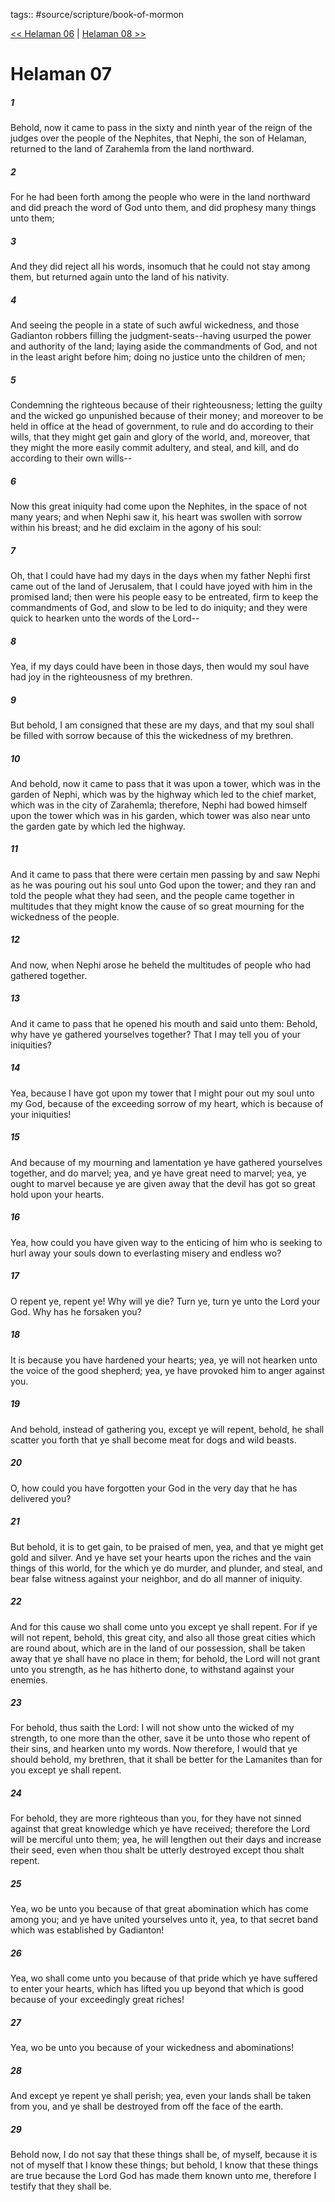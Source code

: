 tags:: #source/scripture/book-of-mormon

[<< Helaman 06](/Book_of_Mormon/10_Helaman/Helaman_06.md) | [Helaman 08 >>](/Book_of_Mormon/10_Helaman/Helaman_08.md)

# Helaman 07

##### 1

Behold, now it came to pass in the sixty and ninth year of the reign of the judges over the people of the Nephites, that Nephi, the son of Helaman, returned to the land of Zarahemla from the land northward.

##### 2

For he had been forth among the people who were in the land northward and did preach the word of God unto them, and did prophesy many things unto them;

##### 3

And they did reject all his words, insomuch that he could not stay among them, but returned again unto the land of his nativity.

##### 4

And seeing the people in a state of such awful wickedness, and those Gadianton robbers filling the judgment-seats--having usurped the power and authority of the land; laying aside the commandments of God, and not in the least aright before him; doing no justice unto the children of men;

##### 5

Condemning the righteous because of their righteousness; letting the guilty and the wicked go unpunished because of their money; and moreover to be held in office at the head of government, to rule and do according to their wills, that they might get gain and glory of the world, and, moreover, that they might the more easily commit adultery, and steal, and kill, and do according to their own wills--

##### 6

Now this great iniquity had come upon the Nephites, in the space of not many years; and when Nephi saw it, his heart was swollen with sorrow within his breast; and he did exclaim in the agony of his soul:

##### 7

Oh, that I could have had my days in the days when my father Nephi first came out of the land of Jerusalem, that I could have joyed with him in the promised land; then were his people easy to be entreated, firm to keep the commandments of God, and slow to be led to do iniquity; and they were quick to hearken unto the words of the Lord--

##### 8

Yea, if my days could have been in those days, then would my soul have had joy in the righteousness of my brethren.

##### 9

But behold, I am consigned that these are my days, and that my soul shall be filled with sorrow because of this the wickedness of my brethren.

##### 10

And behold, now it came to pass that it was upon a tower, which was in the garden of Nephi, which was by the highway which led to the chief market, which was in the city of Zarahemla; therefore, Nephi had bowed himself upon the tower which was in his garden, which tower was also near unto the garden gate by which led the highway.

##### 11

And it came to pass that there were certain men passing by and saw Nephi as he was pouring out his soul unto God upon the tower; and they ran and told the people what they had seen, and the people came together in multitudes that they might know the cause of so great mourning for the wickedness of the people.

##### 12

And now, when Nephi arose he beheld the multitudes of people who had gathered together.

##### 13

And it came to pass that he opened his mouth and said unto them: Behold, why have ye gathered yourselves together? That I may tell you of your iniquities?

##### 14

Yea, because I have got upon my tower that I might pour out my soul unto my God, because of the exceeding sorrow of my heart, which is because of your iniquities!

##### 15

And because of my mourning and lamentation ye have gathered yourselves together, and do marvel; yea, and ye have great need to marvel; yea, ye ought to marvel because ye are given away that the devil has got so great hold upon your hearts.

##### 16

Yea, how could you have given way to the enticing of him who is seeking to hurl away your souls down to everlasting misery and endless wo?

##### 17

O repent ye, repent ye! Why will ye die? Turn ye, turn ye unto the Lord your God. Why has he forsaken you?

##### 18

It is because you have hardened your hearts; yea, ye will not hearken unto the voice of the good shepherd; yea, ye have provoked him to anger against you.

##### 19

And behold, instead of gathering you, except ye will repent, behold, he shall scatter you forth that ye shall become meat for dogs and wild beasts.

##### 20

O, how could you have forgotten your God in the very day that he has delivered you?

##### 21

But behold, it is to get gain, to be praised of men, yea, and that ye might get gold and silver. And ye have set your hearts upon the riches and the vain things of this world, for the which ye do murder, and plunder, and steal, and bear false witness against your neighbor, and do all manner of iniquity.

##### 22

And for this cause wo shall come unto you except ye shall repent. For if ye will not repent, behold, this great city, and also all those great cities which are round about, which are in the land of our possession, shall be taken away that ye shall have no place in them; for behold, the Lord will not grant unto you strength, as he has hitherto done, to withstand against your enemies.

##### 23

For behold, thus saith the Lord: I will not show unto the wicked of my strength, to one more than the other, save it be unto those who repent of their sins, and hearken unto my words. Now therefore, I would that ye should behold, my brethren, that it shall be better for the Lamanites than for you except ye shall repent.

##### 24

For behold, they are more righteous than you, for they have not sinned against that great knowledge which ye have received; therefore the Lord will be merciful unto them; yea, he will lengthen out their days and increase their seed, even when thou shalt be utterly destroyed except thou shalt repent.

##### 25

Yea, wo be unto you because of that great abomination which has come among you; and ye have united yourselves unto it, yea, to that secret band which was established by Gadianton!

##### 26

Yea, wo shall come unto you because of that pride which ye have suffered to enter your hearts, which has lifted you up beyond that which is good because of your exceedingly great riches!

##### 27

Yea, wo be unto you because of your wickedness and abominations!

##### 28

And except ye repent ye shall perish; yea, even your lands shall be taken from you, and ye shall be destroyed from off the face of the earth.

##### 29

Behold now, I do not say that these things shall be, of myself, because it is not of myself that I know these things; but behold, I know that these things are true because the Lord God has made them known unto me, therefore I testify that they shall be.
